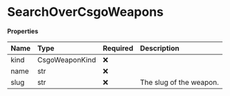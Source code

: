 # SearchOverCsgoWeapons

**Properties**

| Name | Type           | Required | Description             |
| :--- | :------------- | :------- | :---------------------- |
| kind | CsgoWeaponKind | ❌       |                         |
| name | str            | ❌       |                         |
| slug | str            | ❌       | The slug of the weapon. |
